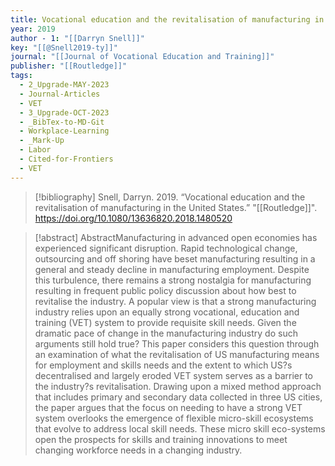 ```yaml
---
title: Vocational education and the revitalisation of manufacturing in the United States
year: 2019
author - 1: "[[Darryn Snell]]"
key: "[[@Snell2019-ty]]"
journal: "[[Journal of Vocational Education and Training]]"
publisher: "[[Routledge]]"
tags:
  - 2_Upgrade-MAY-2023
  - Journal-Articles
  - VET
  - 3_Upgrade-OCT-2023
  - _BibTex-to-MD-Git
  - Workplace-Learning
  - _Mark-Up
  - Labor
  - Cited-for-Frontiers
  - VET
---
```


> [!bibliography]
> Snell, Darryn. 2019. “Vocational education and the revitalisation of manufacturing in the United States.” "[[Routledge]]". https://doi.org/10.1080/13636820.2018.1480520

> [!abstract]
> AbstractManufacturing in advanced open economies has experienced significant disruption. Rapid technological change, outsourcing and off shoring have beset manufacturing resulting in a general and steady decline in manufacturing employment. Despite this turbulence, there remains a strong nostalgia for manufacturing resulting in frequent public policy discussion about how best to revitalise the industry. A popular view is that a strong manufacturing industry relies upon an equally strong vocational, education and training (VET) system to provide requisite skill needs. Given the dramatic pace of change in the manufacturing industry do such arguments still hold true? This paper considers this question through an examination of what the revitalisation of US manufacturing means for employment and skills needs and the extent to which US?s decentralised and largely eroded VET system serves as a barrier to the industry?s revitalisation. Drawing upon a mixed method approach that includes primary and secondary data collected in three US cities, the paper argues that the focus on needing to have a strong VET system overlooks the emergence of flexible micro-skill ecosystems that evolve to address local skill needs. These micro skill eco-systems open the prospects for skills and training innovations to meet changing workforce needs in a changing industry.